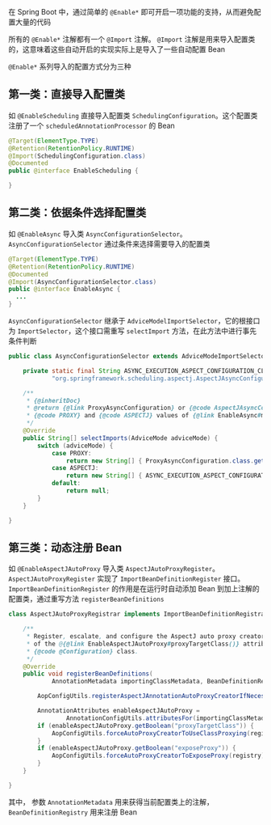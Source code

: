 在 Spring Boot 中，通过简单的 `@Enable*` 即可开启一项功能的支持，从而避免配置大量的代码

所有的 `@Enable*` 注解都有一个 `@Import` 注解。 `@Import` 注解是用来导入配置类的，这意味着这些自动开启的实现实际上是导入了一些自动配置 Bean

`@Enable*` 系列导入的配置方式分为三种

## 第一类：直接导入配置类
如 `@EnableScheduling` 直接导入配置类 `SchedulingConfiguration`。这个配置类注册了一个 `scheduledAnnotationProcessor` 的 Bean

``` java
@Target(ElementType.TYPE)
@Retention(RetentionPolicy.RUNTIME)
@Import(SchedulingConfiguration.class)
@Documented
public @interface EnableScheduling {

}
```

## 第二类：依据条件选择配置类
如 `@EnableAsync` 导入类 `AsyncConfigurationSelector`。`AsyncConfigurationSelector` 通过条件来选择需要导入的配置类

``` java
@Target(ElementType.TYPE)
@Retention(RetentionPolicy.RUNTIME)
@Documented
@Import(AsyncConfigurationSelector.class)
public @interface EnableAsync {
  ...
}
```

`AsyncConfigurationSelector` 继承于 `AdviceModelImportSelector`，它的根接口为 `ImportSelector`，这个接口需重写 `selectImport` 方法，在此方法中进行事先条件判断

``` java
public class AsyncConfigurationSelector extends AdviceModeImportSelector<EnableAsync> {

	private static final String ASYNC_EXECUTION_ASPECT_CONFIGURATION_CLASS_NAME =
			"org.springframework.scheduling.aspectj.AspectJAsyncConfiguration";

	/**
	 * {@inheritDoc}
	 * @return {@link ProxyAsyncConfiguration} or {@code AspectJAsyncConfiguration} for
	 * {@code PROXY} and {@code ASPECTJ} values of {@link EnableAsync#mode()}, respectively
	 */
	@Override
	public String[] selectImports(AdviceMode adviceMode) {
		switch (adviceMode) {
			case PROXY:
				return new String[] { ProxyAsyncConfiguration.class.getName() };
			case ASPECTJ:
				return new String[] { ASYNC_EXECUTION_ASPECT_CONFIGURATION_CLASS_NAME };
			default:
				return null;
		}
	}

}
```

## 第三类：动态注册 Bean
如 `@EnableAspectJAutoProxy` 导入类 `AspectJAutoProxyRegister`。`AspectJAutoProxyRegister` 实现了 `ImportBeanDefinitionRegister` 接口。`ImportBeanDefinitionRegister` 的作用是在运行时自动添加 Bean 到加上注解的配置类，通过重写方法 `registerBeanDefinitions`

``` java
class AspectJAutoProxyRegistrar implements ImportBeanDefinitionRegistrar {

	/**
	 * Register, escalate, and configure the AspectJ auto proxy creator based on the value
	 * of the @{@link EnableAspectJAutoProxy#proxyTargetClass()} attribute on the importing
	 * {@code @Configuration} class.
	 */
	@Override
	public void registerBeanDefinitions(
			AnnotationMetadata importingClassMetadata, BeanDefinitionRegistry registry) {

		AopConfigUtils.registerAspectJAnnotationAutoProxyCreatorIfNecessary(registry);

		AnnotationAttributes enableAspectJAutoProxy =
				AnnotationConfigUtils.attributesFor(importingClassMetadata, EnableAspectJAutoProxy.class);
		if (enableAspectJAutoProxy.getBoolean("proxyTargetClass")) {
			AopConfigUtils.forceAutoProxyCreatorToUseClassProxying(registry);
		}
		if (enableAspectJAutoProxy.getBoolean("exposeProxy")) {
			AopConfigUtils.forceAutoProxyCreatorToExposeProxy(registry);
		}
	}

}
```

其中， 参数 `AnnotationMetadata` 用来获得当前配置类上的注解，`BeanDefinitionRegistry` 用来注册 Bean
